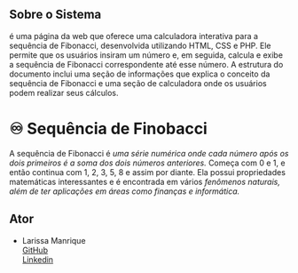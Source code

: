 ## Sobre o Sistema

 é uma página da web que oferece uma calculadora interativa para a sequência de Fibonacci, desenvolvida utilizando HTML, CSS e PHP. Ele permite que os usuários insiram um número e, em seguida, calcula e exibe a sequência de Fibonacci correspondente até esse número. A estrutura do documento inclui uma seção de informações que explica o conceito da sequência de Fibonacci e uma seção de calculadora onde os usuários podem realizar seus cálculos.

# ♾️ Sequência de Finobacci
A sequência de Fibonacci é *uma série numérica onde cada número após os dois primeiros é a soma dos dois números anteriores.* Começa com 0 e 1, e então continua com 1, 2, 3, 5, 8 e assim por diante. Ela possui propriedades matemáticas interessantes e é encontrada em vários *fenômenos naturais, além de ter aplicações em áreas como finanças e informática.*


## Ator
- Larissa Manrique   
[GitHub](https://github.com/larissassk)    
[Linkedin](https://www.linkedin.com/in/larissa-manrique/)